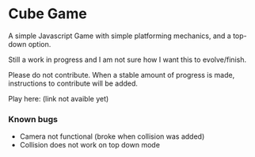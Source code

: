 # Cube Game

A simple Javascript Game with simple platforming mechanics, and a top-down option.

Still a work in progress and I am not sure how I want this to evolve/finish.

Please do not contribute. When a stable amount of progress is made, instructions to contribute will be added.

Play here: (link not avaible yet)

### Known bugs
 - Camera not functional (broke when collision was added)
 - Collision does not work on top down mode